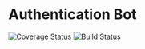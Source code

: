 # Authentication Bot

[![Coverage Status](https://coveralls.io/repos/github/abaeve/auth-bot/badge.svg?branch=master)](https://coveralls.io/github/abaeve/auth-bot?branch=master)
[![Build Status](https://travis-ci.org/abaeve/auth-bot.svg?branch=master)](https://travis-ci.org/abaeve/auth-bot)
